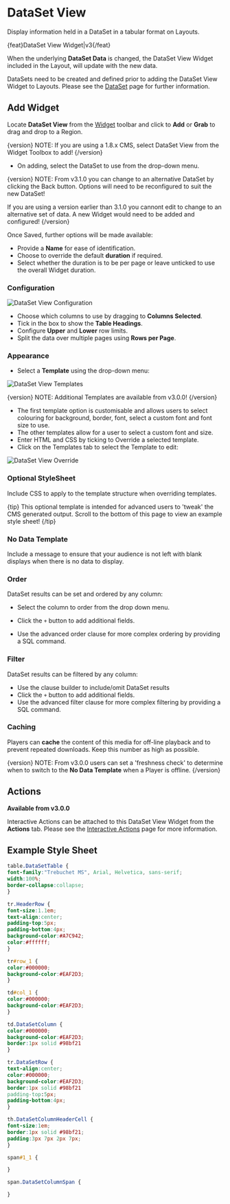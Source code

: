 <!--toc=widgets-->

# DataSet View

Display information held in a DataSet in a tabular format on Layouts.

{feat}DataSet View Widget|v3{/feat}

When the underlying **DataSet Data** is changed, the DataSet View Widget included in the Layout, will update with the new data.

DataSets need to be created and defined prior to adding the DataSet View Widget to Layouts. Please see the [DataSet](media_datasets.html)  page for further information.

## Add Widget

Locate **DataSet View** from the [Widget](layouts_widgets.html) toolbar and click to **Add** or **Grab** to drag and drop to a Region.

{version}
NOTE: If you are using a 1.8.x CMS, select DataSet View from the Widget Toolbox to add!
{/version}

- On adding, select the DataSet to use from the drop-down menu.

{version}
NOTE: From v3.1.0 you can change to an alternative DataSet by clicking the Back button. Options will  need to be reconfigured to suit the new DataSet!

If you are using a version earlier than 3.1.0 you cannont edit to change to an alternative set of data. A new Widget would need to be added and configured!
{/version}

Once Saved, further options will be made available:

- Provide a **Name** for ease of identification.
- Choose to override the default **duration** if required.
- Select whether the duration is to be per page or leave unticked to use the overall Widget duration.

### Configuration

![DataSet View Configuration](img\v3.1_media_datasetview_configuration.png)

- Choose which columns to use by dragging to **Columns Selected**. 
- Tick in the box to show the **Table Headings**.
- Configure **Upper** and **Lower** row limits.
- Split the data over multiple pages using **Rows per Page**.

### Appearance

- Select a **Template** using the drop-down menu:

![DataSet View Templates](img/v3.1_media_datasetview_templates.png)

{version}
NOTE: Additional Templates are available from v3.0.0!
{/version}

- The first template option is customisable and allows users to select colouring for background, border, font, select a custom font and font size to use.
- The other templates allow for a user to select a custom font and size.
- Enter HTML and CSS by ticking to Override a selected template. 
- Click on the Templates tab to select the Template to edit:

![DataSet View Override](img/v3.1_media_datasetview_override.png)



### Optional StyleSheet

Include CSS to apply to the template structure when overriding templates. 

{tip}
This optional template is intended for advanced users to 'tweak' the CMS generated output. Scroll to the bottom of this page to view an example style sheet!
{/tip}

### No Data Template

Include a message to ensure that your audience is not left with blank displays when there is no data to display.

### Order

DataSet results can be set and ordered by any column:

- Select the column to order from the drop down menu.

- Click the `+` button to add additional fields.
- Use the advanced order clause for more complex ordering by providing a SQL command.

### Filter

DataSet results can be filtered by any column:

- Use the clause builder to include/omit DataSet results
- Click the `+` button to add additional fields.
- Use the advanced filter clause for more complex filtering by providing a SQL command.

### Caching

Players can **cache** the content of this media for off-line playback and to prevent repeated downloads. Keep this number as high as possible.

{version}
NOTE: From v3.0.0 users can set a 'freshness check' to determine when to switch to the **No Data Template** when a Player is offline.
{/version}

## Actions 

**Available from v3.0.0**

Interactive Actions can be attached to this DataSet View Widget from the **Actions** tab. Please see the [Interactive Actions](layouts_interactive_actions.html) page for more information.

## Example Style Sheet

```css
table.DataSetTable {
font-family:"Trebuchet MS", Arial, Helvetica, sans-serif;  
width:100%;
border-collapse:collapse;
}

tr.HeaderRow {
font-size:1.1em;
text-align:center;
padding-top:5px;
padding-bottom:4px;
background-color:#A7C942;
color:#ffffff;
}

tr#row_1 {
color:#000000;
background-color:#EAF2D3;
}

td#col_1 {
color:#000000;
background-color:#EAF2D3;
}

td.DataSetColumn {
color:#000000;
background-color:#EAF2D3;
border:1px solid #98bf21
}

tr.DataSetRow {
text-align:center;
color:#000000;
background-color:#EAF2D3;
border:1px solid #98bf21
padding-top:5px;
padding-bottom:4px;
}

th.DataSetColumnHeaderCell {
font-size:1em;
border:1px solid #98bf21;
padding:3px 7px 2px 7px;
}

span#1_1 {

}

span.DataSetColumnSpan {

}
```
